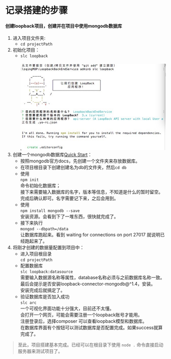 # 记录搭建的步骤
#### 创建loopback项目，创建并在项目中使用mongodb数据库
1. 进入项目文件夹:
    - `cd projectPath`
2. 初始化项目：
    - `slc loopback`  
     ![](img/slc_loopback.jpeg)
3. 创建一个mongodb数据库[Quick Start](http://mongodb.github.io/node-mongodb-native/2.2/quick-start/quick-start/)：
    - 按照mongodb官方docs，先创建一个文件夹来存放数据库。
    - 在项目根目录下创建创建名为db的文件夹，然后`cd db`
    - 使用  
    `npm init`  
    命令初始化数据库；  
    接下来需要输入数据库的名字，版本等信息，不知道是什么的暂时留空。  
    完成后确认即可。名字需要记下来，之后会用到。
    - 使用  
    `npm install mongodb --save`  
    安装资源。会看到下了一堆东西，很快就完成了。
    - 接下来执行  
    `mongod --dbpath=/data`  
    让数据库跑起来。看到 waiting for connections on port 27017 就说明已经跑起来了。
4. 将刚才创建的数据量配置到项目中：
    - 进入项目根目录  
    `cd projectPath`
    - 配置数据库  
    `slc loopback:datasource`  
    需要输入数据源名称等属性，database名称必须与之前数据库名称一致。  
    最后会提示是否安装loopback-connector-mongodb@^1.4，安装。  
    安装完成后就搞定了。
    - 验证数据库是否加入成功  
    `slc arc`  
    一个可视化界面功能十分强大，目前还不太懂。  
    会打开一个网页，可能会需要注册一个loopback账号才能用。  
    注册登录后，选择composer 可以查看loopback模型和数据库。  
    在数据库界面有个按钮可以测试数据库是否配置完成。如果success就算完成了。  
    
> 至此，项目搭建基本完成。已经可以在根目录下使用  `node .`  命令直接启动服务器来测试项目了。
